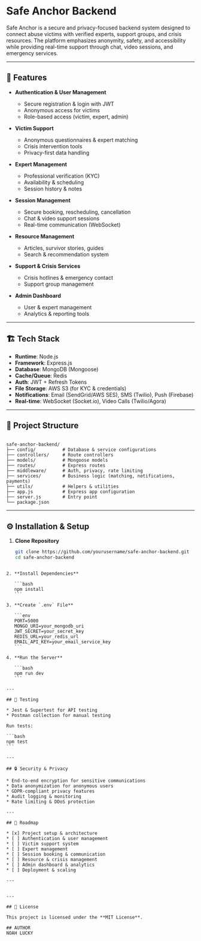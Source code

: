 # Safe Anchor Backend

Safe Anchor is a secure and privacy-focused backend system designed to connect abuse victims with verified experts, support groups, and crisis resources. The platform emphasizes anonymity, safety, and accessibility while providing real-time support through chat, video sessions, and emergency services.

---

## 🚀 Features

- **Authentication & User Management**
  - Secure registration & login with JWT
  - Anonymous access for victims
  - Role-based access (victim, expert, admin)

- **Victim Support**
  - Anonymous questionnaires & expert matching
  - Crisis intervention tools
  - Privacy-first data handling

- **Expert Management**
  - Professional verification (KYC)
  - Availability & scheduling
  - Session history & notes

- **Session Management**
  - Secure booking, rescheduling, cancellation
  - Chat & video support sessions
  - Real-time communication (WebSocket)

- **Resource Management**
  - Articles, survivor stories, guides
  - Search & recommendation system

- **Support & Crisis Services**
  - Crisis hotlines & emergency contact
  - Support group management

- **Admin Dashboard**
  - User & expert management
  - Analytics & reporting tools

---

## 🏗️ Tech Stack

- **Runtime**: Node.js
- **Framework**: Express.js
- **Database**: MongoDB (Mongoose)
- **Cache/Queue**: Redis
- **Auth**: JWT + Refresh Tokens
- **File Storage**: AWS S3 (for KYC & credentials)
- **Notifications**: Email (SendGrid/AWS SES), SMS (Twilio), Push (Firebase)
- **Real-time**: WebSocket (Socket.io), Video Calls (Twilio/Agora)

---

## 📂 Project Structure

```

safe-anchor-backend/
├── config/          # Database & service configurations
├── controllers/     # Route controllers
├── models/          # Mongoose models
├── routes/          # Express routes
├── middleware/      # Auth, privacy, rate limiting
├── services/        # Business logic (matching, notifications, payments)
├── utils/           # Helpers & utilities
├── app.js           # Express app configuration
├── server.js        # Entry point
└── package.json

````

---

## ⚙️ Installation & Setup

1. **Clone Repository**
   ```bash
   git clone https://github.com/yourusername/safe-anchor-backend.git
   cd safe-anchor-backend
````

2. **Install Dependencies**

   ```bash
   npm install
   ```

3. **Create `.env` File**

   ```env
   PORT=5000
   MONGO_URI=your_mongodb_uri
   JWT_SECRET=your_secret_key
   REDIS_URL=your_redis_url
   EMAIL_API_KEY=your_email_service_key
   ```

4. **Run the Server**

   ```bash
   npm run dev
   ```

---

## 🧪 Testing

* Jest & Supertest for API testing
* Postman collection for manual testing

Run tests:

```bash
npm test
```

---

## 🔒 Security & Privacy

* End-to-end encryption for sensitive communications
* Data anonymization for anonymous users
* GDPR-compliant privacy features
* Audit logging & monitoring
* Rate limiting & DDoS protection

---

## 📅 Roadmap

* [x] Project setup & architecture
* [ ] Authentication & user management
* [ ] Victim support system
* [ ] Expert management
* [ ] Session booking & communication
* [ ] Resource & crisis management
* [ ] Admin dashboard & analytics
* [ ] Deployment & scaling

---


---

## 📜 License

This project is licensed under the **MIT License**.

## AUTHOR 
NOAH LUCKY